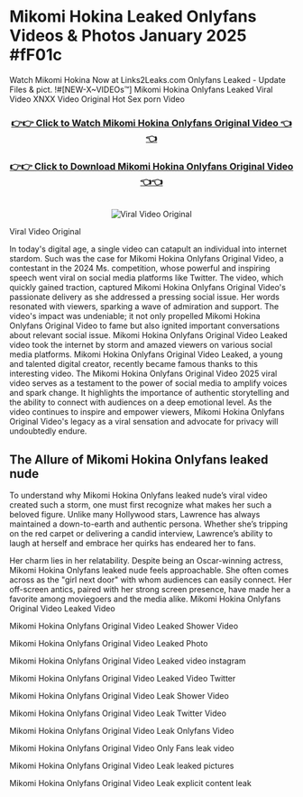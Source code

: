 # Mikomi Hokina Leaked Onlyfans Videos & Photos January 2025 #fF01c

Watch Mikomi Hokina Now at Links2Leaks.com Onlyfans Leaked - Update Files & pict. !#[NEW-X~VIDEOs™] Mikomi Hokina Onlyfans Leaked Viral Video XNXX Video Original Hot Sex porn Video
<br>
<div align="center">
<h3><a href="https://links2leaks.com/mikomihokina" rel="nofollow">👉👉 Click to Watch Mikomi Hokina Onlyfans Original Video 👈👈</a></h3>
<h3><a href="https://links2leaks.com/mikomihokina" rel="nofollow">👉👉 Click to Download Mikomi Hokina Onlyfans Original Video 👈👈</a></h3>
<br>
<a href="https://links2leaks.com/mikomihokina" rel="nofollow"><img src="https://i.ibb.co/Gkj2r4b/banner.png" alt="Viral Video Original" style="max-width: 100%; display: inline-block;" data-target="animated-image.originalImage"></a>
</div>

Viral Video Original

In today's digital age, a single video can catapult an individual into internet stardom. Such was the case for Mikomi Hokina Onlyfans Original Video, a contestant in the 2024 Ms. competition, whose powerful and inspiring speech went viral on social media platforms like Twitter.
The video, which quickly gained traction, captured Mikomi Hokina Onlyfans Original Video's passionate delivery as she addressed a pressing social issue. Her words resonated with viewers, sparking a wave of admiration and support. The video's impact was undeniable; it not only propelled Mikomi Hokina Onlyfans Original Video to fame but also ignited important conversations about relevant social issue.
Mikomi Hokina Onlyfans Original Video Leaked video took the internet by storm and amazed viewers on various social media platforms. Mikomi Hokina Onlyfans Original Video Leaked, a young and talented digital creator, recently became famous thanks to this interesting video.
The Mikomi Hokina Onlyfans Original Video 2025 viral video serves as a testament to the power of social media to amplify voices and spark change. It highlights the importance of authentic storytelling and the ability to connect with audiences on a deep emotional level. As the video continues to inspire and empower viewers, Mikomi Hokina Onlyfans Original Video's legacy as a viral sensation and advocate for privacy will undoubtedly endure.

<h2>The Allure of Mikomi Hokina Onlyfans leaked nude</h2>


To understand why Mikomi Hokina Onlyfans leaked nude’s viral video created such a storm, one must first recognize what makes her such a beloved figure. Unlike many Hollywood stars, Lawrence has always maintained a down-to-earth and authentic persona. Whether she’s tripping on the red carpet or delivering a candid interview, Lawrence’s ability to laugh at herself and embrace her quirks has endeared her to fans.

Her charm lies in her relatability. Despite being an Oscar-winning actress, Mikomi Hokina Onlyfans leaked nude feels approachable. She often comes across as the "girl next door" with whom audiences can easily connect. Her off-screen antics, paired with her strong screen presence, have made her a favorite among moviegoers and the media alike.
Mikomi Hokina Onlyfans Original Video Leaked Video

Mikomi Hokina Onlyfans Original Video Leaked Shower Video

Mikomi Hokina Onlyfans Original Video Leaked Photo

Mikomi Hokina Onlyfans Original Video Leaked video instagram

Mikomi Hokina Onlyfans Original Video Leaked Video Twitter

Mikomi Hokina Onlyfans Original Video Leak Shower Video

Mikomi Hokina Onlyfans Original Video Leak Twitter Video

Mikomi Hokina Onlyfans Original Video Leak Onlyfans Video

Mikomi Hokina Onlyfans Original Video Only Fans leak video

Mikomi Hokina Onlyfans Original Video Leak leaked pictures

Mikomi Hokina Onlyfans Original Video Leak explicit content leak